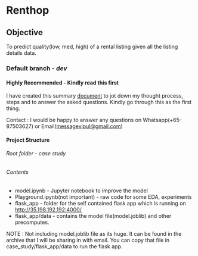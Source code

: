 # Renthop

## Objective 
To predict quality(low, med, high) of a rental listing given all the listing details data.

### Default branch - *dev*

#### Highly Recommended - Kindly read this first
I have created this summary [document](https://paper.dropbox.com/doc/Summary--AWIinaBFyA3d0Gb2P9QaguO1AQ-JZSQxbtFyiKeTQwad2KYN) to jot down my thought process, steps and to answer the asked questions. Kindly go through this as the first thing. 

Contact : I would be happy to answer any questions on Whatsapp(+65-87503627) or Email(messagevipul@gmail.com)

#### Project Structure
###### Root folder - case study
###### Contents
- model.ipynb - Jupyter notebook to improve the model
- Playground.ipynb(not important) - raw code for some EDA, experiments
- flask_app - folder for the self contained flask app which is running on http://35.198.192.192:4000/
- flask_app/data - contains the model file(model.joblib) and other precomputes.

NOTE : Not including model.joblib file as its huge. It can be found in the archive that I will be sharing in with email. You can copy that file in case_study/flask_app/data to run the flask app. 
